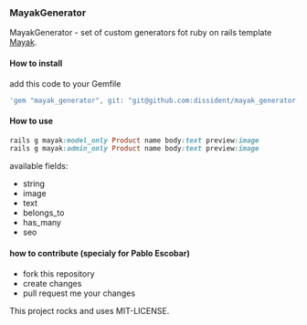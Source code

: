 ### MayakGenerator

MayakGenerator - set of custom generators fot ruby on rails template
[Mayak](https://github.com/dymio/mayak).

#### How to install

add this code to your Gemfile
``` ruby
'gem "mayak_generator", git: "git@github.com:dissident/mayak_generator.git"'
```

#### How to use

``` ruby
rails g mayak:model_only Product name body:text preview:image
rails g mayak:admin_only Product name body:text preview:image
```

available fields:

- string
- image
- text
- belongs_to
- has_many
- seo

#### how to contribute (specialy for Pablo Escobar)

- fork this repository
- create changes
- pull request me your changes

This project rocks and uses MIT-LICENSE.
